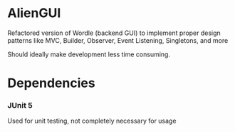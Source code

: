 # AlienGUI

Refactored version of Wordle (backend GUI) to implement proper design patterns like MVC, Builder, Observer, Event Listening, Singletons, and more

Should ideally make development less time consuming.


# Dependencies
### JUnit 5
 Used for unit testing, not completely necessary for usage
